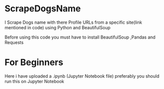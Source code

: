 # ScrapeDogsName
I Scrape Dogs name with there Profile URLs from a specific site(link mentioned in code) using Python and  BeautifulSoup

Before using this code you must have to install BeautifulSoup ,Pandas and Requests

# For Beginners
Here i have uploaded a .ipynb (Jupyter Notebook file) preferably you should run this on Jupyter Notebook 

